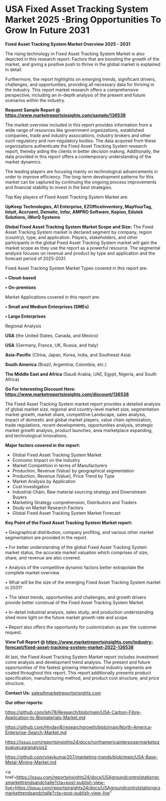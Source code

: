 # USA Fixed Asset Tracking System Market 2025 -Bring Opportunities To Grow In Future 2031

<Strong> Fixed Asset Tracking System Market Overview 2025 - 2031</strong>

The rising technology in Fixed Asset Tracking System Market is also depicted in this research report. Factors that are boosting the growth of the market, and giving a positive push to thrive in the global market is explained in detail.

Furthermore, the report highlights on emerging trends, significant drivers, challenges, and opportunities, providing all necessary data for thriving in the industry. This report market research offers a comprehensive perspective, including an in-depth analysis of the present and future scenarios within the industry.

<strong>Request Sample Report @ <a href=https://www.marketreportsinsights.com/sample/136538>https://www.marketreportsinsights.com/sample/136538</a></strong>

The market overview included in this report provides information from a wide range of resources like government organizations, established companies, trade and industry associations, industry brokers and other such regulatory and non-regulatory bodies. The data acquired from these organizations authenticate the Fixed Asset Tracking System research report, thereby aiding the clients in better decision making. Additionally, the data provided in this report offers a contemporary understanding of the market dynamics.

The leading players are focusing mainly on technological advancements in order to improve efficiency. The long-term development patterns for this market can be captured by continuing the ongoing process improvements and financial stability to invest in the best strategies.

Top Key players of Fixed Asset Tracking System Market are:

<strong>UpKeep Technologies, A1 Enterprise, EZOfficeInventory, MapYourTag, Intuit, Accruent, Dematic, Infor, AMPRO Software, Kepion, Edutek Solutions, iWorQ Systems</strong>

<strong><b>Global Fixed Asset Tracking System Market Scope and Size:</b></strong>
The Fixed Asset Tracking System market is declared segment by company, region (country), type, and application. Players, stakeholders, and other participants in the global Fixed Asset Tracking System market will gain the market scope as they use the report as a powerful resource. The segmental analysis focuses on revenue and product by type and application and the forecast period of 2025-2031.

Fixed Asset Tracking System Market Types covered in this report are:

<strong>• Cloud-based

• On-premises</strong>

Market Applications covered in this report are:

<strong>• Small and Medium Enterprises (SMEs)

• Large Enterprises</strong> 

Regional Analysis

<strong>USA</strong> (the United States, Canada, and Mexico)

<strong>USA</strong> (Germany, France, UK, Russia, and Italy)

<strong>Asia-Pacific</strong> (China, Japan, Korea, India, and Southeast Asia)

<strong>South America</strong> (Brazil, Argentina, Colombia, etc.)

<strong>The Middle East and Africa</strong> (Saudi Arabia, UAE, Egypt, Nigeria, and South Africa)

<strong>Go For Interesting Discount Here: <a href=https://www.marketreportsinsights.com/discount/136538>https://www.marketreportsinsights.com/discount/136538</a></strong>

The Fixed Asset Tracking System market report provides a detailed analysis of global market size, regional and country-level market size, segmentation market growth, market share, competitive Landscape, sales analysis, impact of domestic and global market players, value chain optimization, trade regulations, recent developments, opportunities analysis, strategic market growth analysis, product launches, area marketplace expanding, and technological innovations.

<strong><b>Major factors covered in the report:</b></strong>
<ul>
  <li>Global Fixed Asset Tracking System Market </li>
  <li>Economic Impact on the Industry</li>
  <li>Market Competition in terms of Manufacturers</li>
  <li>Production, Revenue (Value) by geographical segmentation</li>
  <li>Production, Revenue (Value), Price Trend by Type</li>
  <li>Market Analysis by Application</li>
  <li>Cost Investigation</li>
  <li>Industrial Chain, Raw material sourcing strategy and Downstream Buyers</li>
  <li>Marketing Strategy comprehension, Distributors and Traders</li>
  <li>Study on Market Research Factors</li>
  <li>Global Fixed Asset Tracking System Market Forecast</li>
</ul>

<strong><b>Key Point of the Fixed Asset Tracking System Market report:</b></strong>

• Geographical distribution, company profiling, and various other market segmentation are provided in the report.

• For better understanding of the global Fixed Asset Tracking System market status, the accurate market valuation which comprises of size, share, and revenue are also covered.

• Analysis of the competitive dynamic factors better extrapolate the complete market overview

• What will be the size of the emerging Fixed Asset Tracking System market in 2031?

• The latest trends, opportunities and challenges, and growth drivers provide better construal of the Fixed Asset Tracking System Market.

• In-detail industrial analysis, sales study, and production understanding shed more light on the future market growth rate and scope.

• Report also offers the opportunity for customization as per the customer request.

<strong><b>View Full Report @ <a href=https://www.marketreportsinsights.com/industry-forecast/fixed-asset-tracking-system-market-2022-136538>https://www.marketreportsinsights.com/industry-forecast/fixed-asset-tracking-system-market-2022-136538</a></b></strong>


At last, the Fixed Asset Tracking System Market report includes investment come analysis and development trend analysis. The present and future opportunities of the fastest growing international industry segments are coated throughout this report. This report additionally presents product specification, manufacturing method, and product cost structure, and price structure.

<strong>Contact Us:</strong>
sales@marketreportsinsights.com

<strong>Our other reports:</strong>

<a href=https://github.com/Ishi78/Research/blob/main/USA-Carbon-Fibre-Application-to-Biomaterials-Market.md>https://github.com/Ishi78/Research/blob/main/USA-Carbon-Fibre-Application-to-Biomaterials-Market.md</a>

<a href=https://github.com/Hindavi8/researchgrowth/blob/main/North-America-Enterprise-Search-Market.md>https://github.com/Hindavi8/researchgrowth/blob/main/North-America-Enterprise-Search-Market.md</a>

<a href=https://issuu.com/reportsinsights24/docs/northamericainterposermarketsizevaluecagranalysis2>https://issuu.com/reportsinsights24/docs/northamericainterposermarketsizevaluecagranalysis2</a>

<a href=https://github.com/vijaykumar207/marketing-trands/blob/main/USA-Base-Metal-Mining-Market.md>https://github.com/vijaykumar207/marketing-trands/blob/main/USA-Base-Metal-Mining-Market.md</a>

<a href=https://issuu.com/reportsinsights24/docs/USAgroundcontrolstationgcsmarkettrendsandchalle?cta=post-publish-view-live>https://issuu.com/reportsinsights24/docs/USAgroundcontrolstationgcsmarkettrendsandchalle?cta=post-publish-view-live</a>"
